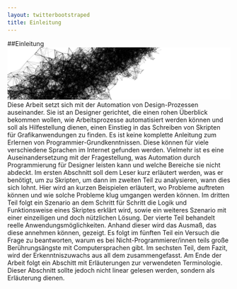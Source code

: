 ```yaml
---
layout: twitterbootstraped
title: Einleitung
---
```

##Einleitung  
![teaser](/images/mt4dteaser.jpg)
Diese Arbeit setzt sich mit der Automation von Design-Prozessen auseinander. Sie ist an Designer gerichtet, die einen rohen Überblick bekommen wollen, wie Arbeitsprozesse automatisiert werden können und soll als Hilfestellung dienen, einen Einstieg in das Schreiben von Skripten für Grafikanwendungen zu finden. Es ist keine komplette Anleitung zum Erlernen von Programmier-Grundkenntnissen. Diese können für viele verschiedene Sprachen im Internet gefunden werden. Vielmehr ist es eine Auseinandersetzung mit der Fragestellung, was Automation durch Programmierung für Designer leisten kann und welche Bereiche sie nicht abdeckt. Im ersten Abschnitt soll dem Leser kurz erläutert werden, was er benötigt, um zu Skripten, um dann im zweiten Teil zu analysieren, wann dies sich lohnt. Hier wird an kurzen Beispielen erläutert, wo Probleme auftreten können und wie solche Probleme klug umgangen werden können. Im dritten Teil folgt ein Szenario an dem Schritt für Schritt die Logik und Funktionsweise eines Skriptes erklärt wird, sowie ein weiteres Szenario mit einer einzeiligen und doch nützlichen Lösung. Der vierte Teil behandelt reelle Anwendungsmöglichkeiten. Anhand dieser wird das Ausmaß, das diese annehmen können, gezeigt. Es folgt im fünften Teil ein Versuch die Frage zu beantworten, warum es bei Nicht-Programmierer/innen teils große Berührungsängste mit Computersprachen gibt. Im sechsten Teil, dem Fazit, wird der Erkenntniszuwachs aus all dem zusammengefasst. Am Ende der Arbeit folgt ein Abschitt mit Erläuterungen zur verwendeten Terminologie. Dieser Abschnitt sollte jedoch nicht linear gelesen werden, sondern als Erläuterung dienen.  
<br>